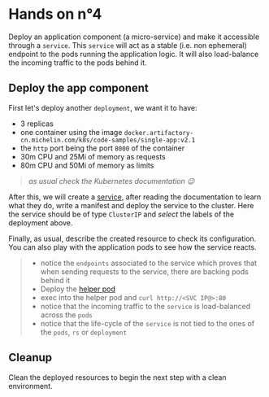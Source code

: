 # Hands on n°4

Deploy an application component (a micro-service) and make it accessible through a `service`.
This `service` will act as a stable (i.e. non ephemeral) endpoint to the pods running the application logic.
It will also load-balance the incoming traffic to the pods behind it.

## Deploy the app component

First let's deploy another `deployment`, we want it to have:

- 3 replicas
- one container using the image `docker.artifactory-cn.michelin.com/k8s/code-samples/single-app:v2.1`
- the `http` port being the port `8000` of the container
- 30m CPU and 25Mi of memory as requests
- 80m CPU and 50Mi of memory as limits

> *as usual check the Kubernetes documentation 😉*

After this, we will create a [service](https://kubernetes.io/docs/concepts/services-networking/service/), after reading the documentation to learn what they do, write a manifest and deploy the service to the cluster. Here the service should be of type `ClusterIP` and *select* the labels of the deployment above.

Finally, as usual, describe the created resource to check its configuration. You can also play with the application pods to see how the service reacts.

> - notice the `endpoints` associated to the service which proves that when sending requests to the service, there are backing pods behind it
> - Deploy the [helper pod](../helper/README.md)
> - exec into the helper pod and `curl http://<SVC IP@>:80`
> - notice that the incoming traffic to the `service` is load-balanced across the `pods`
> - notice that the life-cycle of the `service` is not tied to the ones of the `pods`, `rs` or `deployment`

## Cleanup

Clean the deployed resources to begin the next step with a clean environment.
